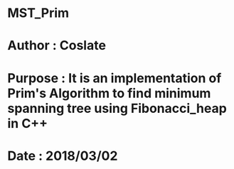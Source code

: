 # MST_Prim
# Author  : Coslate
# Purpose : It is an implementation of Prim's Algorithm to find minimum spanning tree using Fibonacci_heap in C++
# Date    : 2018/03/02
